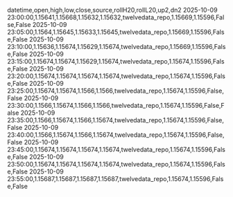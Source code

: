 datetime,open,high,low,close,source,rollH20,rollL20,up2,dn2
2025-10-09 23:00:00,1.15641,1.15668,1.15632,1.15632,twelvedata_repo,1.15669,1.15596,False,False
2025-10-09 23:05:00,1.1564,1.15645,1.15633,1.15645,twelvedata_repo,1.15669,1.15596,False,False
2025-10-09 23:10:00,1.15636,1.15674,1.15629,1.15674,twelvedata_repo,1.15669,1.15596,False,False
2025-10-09 23:15:00,1.15674,1.15674,1.15629,1.15674,twelvedata_repo,1.15674,1.15596,False,False
2025-10-09 23:20:00,1.15674,1.15674,1.15674,1.15674,twelvedata_repo,1.15674,1.15596,False,False
2025-10-09 23:25:00,1.15674,1.15674,1.1566,1.1566,twelvedata_repo,1.15674,1.15596,False,False
2025-10-09 23:30:00,1.1566,1.15674,1.1566,1.1566,twelvedata_repo,1.15674,1.15596,False,False
2025-10-09 23:35:00,1.1566,1.15674,1.1566,1.15674,twelvedata_repo,1.15674,1.15596,False,False
2025-10-09 23:40:00,1.1566,1.15674,1.1566,1.15674,twelvedata_repo,1.15674,1.15596,False,False
2025-10-09 23:45:00,1.15674,1.15674,1.15674,1.15674,twelvedata_repo,1.15674,1.15596,False,False
2025-10-09 23:50:00,1.15674,1.15674,1.15674,1.15674,twelvedata_repo,1.15674,1.15596,False,False
2025-10-09 23:55:00,1.15687,1.15687,1.15687,1.15687,twelvedata_repo,1.15674,1.15596,False,False
